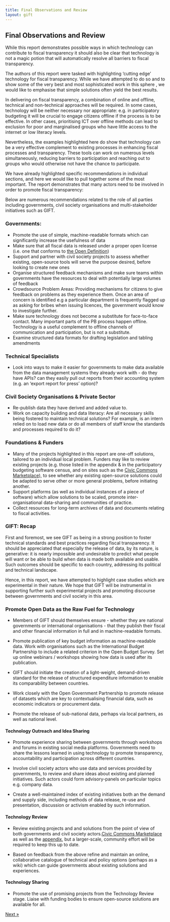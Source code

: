 ```yaml
---
title: Final Observations and Review
layout: gift
---
```



## Final Observations and Review


While this report demonstrates possible ways in which technology can contribute to fiscal transparency it should also be clear that technology is not a magic potion that will automatically resolve all barriers to fiscal transparency. 


The authors of this report were tasked with highlighting ‘cutting edge’ technology for fiscal transparency. While we have attempted to do so and to show some of the very best and most sophisticated work in this sphere , we would like to emphasise that simple solutions often yield the best results. 


In delivering on fiscal transparency, a combination of online and offline, technical and non-technical approaches will be required. In some cases, technology will be neither necessary nor appropriate: e.g. in participatory budgeting it will be crucial to engage citizens offline if the process is to be effective. In other cases, prioritising ICT over offline methods can lead to exclusion for poor and marginalised groups who have little access to the internet or low literacy levels. 


Nevertheless, the examples highlighted here do show that technology can be a very effective complement to existing processes in enhancing fiscal processes and transparency. These tools can work on numerous levels simultaneously, reducing barriers to participation and reaching out to groups who would otherwise not have the chance to participate. 


We have already highlighted specific recommendations in individual sections, and here we would like to pull together some of the most important. The report demonstrates that many actors need to be involved  in order to promote fiscal transparency: 


Below are numerous recommendations related to the role of all parties including governments, civil society organisations and multi-stakeholder initiatives such as GIFT. 


### Governments: 

* Promote the use of simple, machine-readable formats which can significantly increase the usefulness of data 
* Make sure that all fiscal data is released under a proper open license (i.e. one that conforms to [the Open Definition](http://opendefinition.org/))
* Support and partner with civil society projects to assess whether existing, open-source tools will serve the purpose desired, before looking to create new ones
* Organise structured feedback mechanisms and make sure teams within governments have the resources to deal with potentially large volumes of feedback 
* Crowdsource Problem Areas: Providing mechanisms for citizens to give feedback on problems as they experience them. Once an area of concern is identified e.g a particular department is  frequently flagged up as asking for bribes when issuing licences, the government would know to investigate further.
* Make sure technology does not become a substitute for face-to-face contact. Many important parts of the PB process happen offline. Technology is a useful complement to offline channels of communication and participation, but is not a substitute.
* Examine structured data formats for drafting legislation and tabling amendments

### Technical Specialists 
 
* Look into ways to make it easier for governments to make data available from the data management systems they already work with - do they have APIs? can they easily pull out reports from their accounting system (e.g. an ‘export report for press’ option)? 

### Civil Society Organisations & Private Sector

* Re-publish data they have derived and added value to. 
* Work on capacity building and data literacy: Are all necessary skills being fostered to maintain technical solutions? For example, is an intern relied on to load new data or do all members of staff know the standards and processes required to do it? 

### Foundations & Funders

* Many of the projects highlighted in this report are one-off solutions, tailored to an individual local problem. Funders may like to review existing projects (e.g. those listed in the appendix & in the participatory budgeting software census, and on sites such as the [Civic Commons Marketplace](http://civiccommons.org/apps)), to see whether any existing open-source solutions could be adapted to serve other or more general problems, before initiating another.
* Support platforms (as well as individual instances of a piece of software) which allow solutions to be scaled, promote inter-organisational data-sharing and communities of practice. 
* Collect resources for long-term archives of data and documents relating to fiscal activities. 

### GIFT: Recap

First and foremost, we see GIFT as being in a strong position to foster technical standards and best practices regarding fiscal transparency. It should be appreciated that especially the release of data, by its nature, is generative: it is nearly impossible and undesirable to predict what people will want or be able to build when data is made both available and usable. Such outcomes should be specific to each country, addressing its political and technical landscape.

Hence, in this report, we have attempted to highlight case studies which are experimental in their nature. We hope that GIFT will be instrumental in supporting further such experimental projects and promoting discourse between governments and civil society in this area.  

### Promote Open Data as the Raw Fuel for Technology

* Members of GIFT should themselves ensure - whether they are national governments or international organisations - that they publish their fiscal and other financial information in full and in machine-readable formats.

* Promote publication of key budget information as machine-readable data. Work with organisations such as the International Budget Partnership to include a related criterion in the Open Budget Survey. Set up online webinars / workshops showing how data is used after its publication.

* GIFT should initiate the creation of a light-weight, demand-driven standard for the release of structured expenditure information to enable its comparability between countries. 

* Work closely with the Open Government Partnership to promote release of datasets which are key to contextualising financial data, such as economic indicators or procurement data.

* Promote the release of sub-national data, perhaps via local partners, as well as national level.

#### Technology Outreach and Idea Sharing

* Promote experience sharing between governments through workshops and forums in existing social media platforms. Governments need to share the lessons learned in using technology to promote transparency, accountability and participation across different countries.

* Involve civil society actors who use data and services provided by governments, to review and share ideas about existing and planned initiatives. Such actors could form advisory-panels on particular topics e.g. company data.

* Create a well-maintained index of existing initiatives both an the demand and supply side, including methods of data release, re-use and presentation, discussion or activism enabled by such information. 

#### Technology Review

* Review existing projects and and solutions from the point of view of both governments and civil society actors.[Civic Commons Marketplace](http://civiccommons.org/apps) as well as the [appendix](http://bit.ly/TTAPF-projects), but a larger-scale, community effort will be required to keep this up to date. 

* Based on feedback from the above refine and maintain an online, collaborative catalogue of technical and policy options (perhaps as a wiki) which can guide governments about existing solutions and experiences.

#### Technology Sharing

* Promote the use of promising projects from the Technology Review stage. Liaise with funding bodies to ensure open-source solutions are available for all. 

<div class="pull-right"><a class="btn btn-default btn-mini" href="chapter10-intro.html">Next &raquo;</a></div>